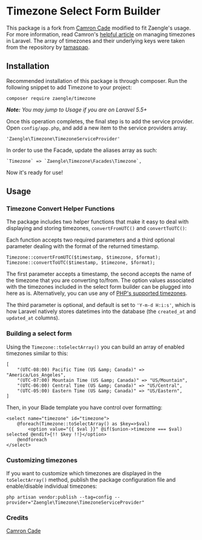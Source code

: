 # Timezone Select Form Builder
This package is a fork from [Camron Cade](https://github.com/camroncade/timezone) 
modified to fit Zaengle's usage. For more information, read Camron's [helpful article](https://www.camroncade.com/managing-timezones-with-laravel/) on managing timezones in Laravel.
The array of timezones and their underlying keys were taken from the repository by [tamaspap](https://github.com/tamaspap/timezones).

## Installation

Recommended installation of this package is through composer. Run the following snippet to add Timezone to your project:

    composer require zaengle/timezone

_**Note:** You may jump to Usage if you are on Laravel 5.5+_

Once this operation completes, the final step is to add the service provider. Open `config/app.php`, and add a new item to the service providers array.

    'Zaengle\Timezone\TimezoneServiceProvider'
    
In order to use the Facade, update the aliases array as such:

	`Timezone` => `Zaengle\Timezone\Facades\Timezone`,
	
Now it's ready for use!

## Usage

### Timezone Convert Helper Functions

The package includes two helper functions that make it easy to deal with displaying and storing timezones, `convertFromUTC()` and `convertToUTC()`:

Each function accepts two required parameters and a third optional parameter dealing with the format of the returned timestamp.

    Timezone::convertFromUTC($timestamp, $timezone, $format);
    Timezone::convertToUTC($timestamp, $timezone, $format);

The first parameter accepts a timestamp, the second accepts the name of the timezone that you are converting to/from. The option values associated with the timezones included in the select form builder can be plugged into here as is. Alternatively, you can use any of [PHP's supported timezones](http://php.net/manual/en/timezones.php).

The third parameter is optional, and default is set to `'Y-m-d H:i:s'`, which is how Laravel natively stores datetimes into the database (the `created_at` and `updated_at` columns).

### Building a select form

Using the `Timezone::toSelectArray()` you can build an array of enabled timezones similar to this:

	[
        "(UTC-08:00) Pacific Time (US &amp; Canada)" => "America/Los_Angeles",
        "(UTC-07:00) Mountain Time (US &amp; Canada)" => "US/Mountain",
        "(UTC-06:00) Central Time (US &amp; Canada)" => "US/Central",
        "(UTC-05:00) Eastern Time (US &amp; Canada)" => "US/Eastern",
	]
	
Then, in your Blade template you have control over formatting:

    <select name="timezone" id="timezone">
        @foreach(Timezone::toSelectArray() as $key=>$val)
            <option value="{{ $val }}" @if($union->timezone === $val) selected @endif>{!! $key !!}</option>
        @endforeach
    </select>
    
### Customizing timezones

If you want to customize which timezones are displayed in the `toSelectArray()` method, publish the package configuration file and enable/disable individual timezones:

    php artisan vendor:publish --tag=config --provider="Zaengle\Timezone\TimezoneServiceProvider"

    
### Credits

 [Camron Cade](https://github.com/camroncade/timezone)